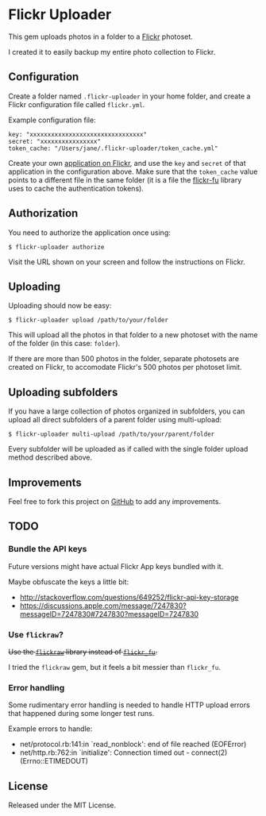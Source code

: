 # Flickr Uploader

This gem uploads photos in a folder to a [Flickr](http://www.flickr.com) photoset.

I created it to easily backup my entire photo collection to Flickr.

## Configuration

Create a folder named `.flickr-uploader` in your home folder, and create a Flickr configuration
file called `flickr.yml`.

Example configuration file:

    key: "xxxxxxxxxxxxxxxxxxxxxxxxxxxxxxxx"
    secret: "xxxxxxxxxxxxxxxx"
    token_cache: "/Users/jane/.flickr-uploader/token_cache.yml"

Create your own [application on Flickr](http://www.flickr.com/services/apps), and use the `key`
and `secret` of that application in the configuration above. Make sure that the `token_cache` value
points to a different file in the same folder (it is a file the [flickr-fu](https://github.com/commonthread/flickr_fu)
library uses to cache the authentication tokens).

## Authorization

You need to authorize the application once using:

    $ flickr-uploader authorize

Visit the URL shown on your screen and follow the instructions on Flickr.

## Uploading

Uploading should now be easy:

    $ flickr-uploader upload /path/to/your/folder

This will upload all the photos in that folder to a new photoset with the name of the folder (in
this case: `folder`).

If there are more than 500 photos in the folder, separate photosets are created on Flickr, to
accomodate Flickr's 500 photos per photoset limit.

## Uploading subfolders

If you have a large collection of photos organized in subfolders, you can upload all direct
subfolders of a parent folder using multi-upload:

    $ flickr-uploader multi-upload /path/to/your/parent/folder

Every subfolder will be uploaded as if called with the single folder upload method described above.

## Improvements

Feel free to fork this project on [GitHub](http://github.com/rdvdijk/flickr_uploader) to add any
improvements.

## TODO

### Bundle the API keys

Future versions might have actual Flickr App keys bundled with it.

Maybe obfuscate the keys a little bit:

- http://stackoverflow.com/questions/649252/flickr-api-key-storage
- https://discussions.apple.com/message/7247830?messageID=7247830#7247830?messageID=7247830

### Use `flickraw`?

~~Use the [`flickraw`](https://github.com/hanklords/flickraw) library instead of [`flickr_fu`](https://github.com/commonthread/flickr_fu).~~

I tried the `flickraw` gem, but it feels a bit messier than `flickr_fu`.

### Error handling

Some rudimentary error handling is needed to handle HTTP upload errors that happened during some
longer test runs.

Example errors to handle:

- net/protocol.rb:141:in `read_nonblock': end of file reached (EOFError)
- net/http.rb:762:in `initialize': Connection timed out - connect(2) (Errno::ETIMEDOUT)

## License

Released under the MIT License.

